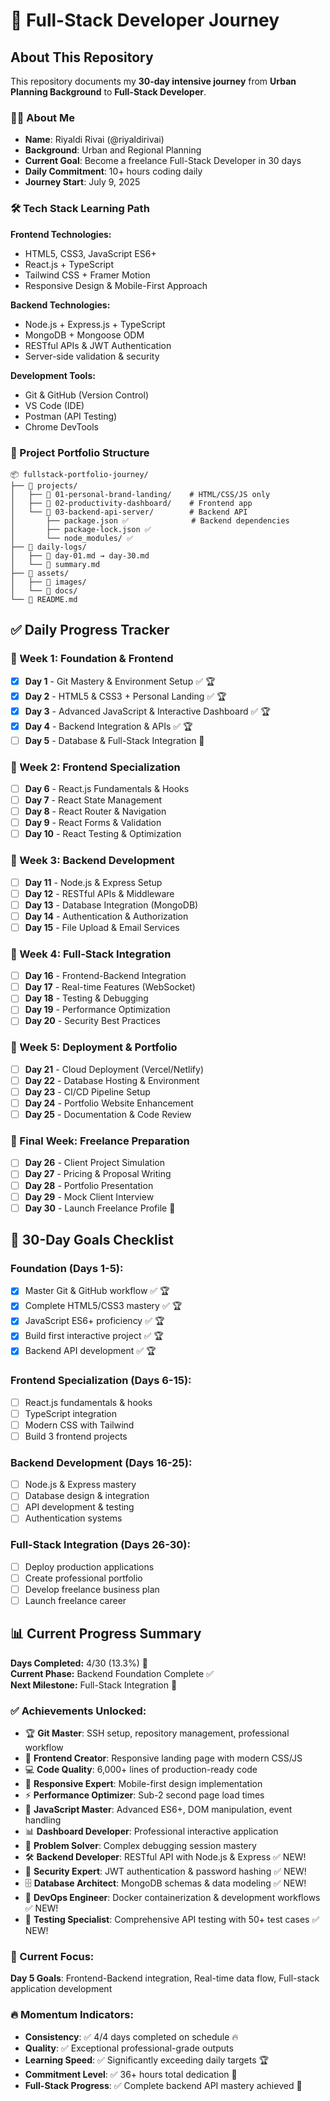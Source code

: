 # 🚀 Full-Stack Developer Journey

## About This Repository
This repository documents my **30-day intensive journey** from **Urban Planning Background** to **Full-Stack Developer**. 

### 👨‍💻 About Me
- **Name**: Riyaldi Rivai (@riyaldirivai)
- **Background**: Urban and Regional Planning
- **Current Goal**: Become a freelance Full-Stack Developer in 30 days
- **Daily Commitment**: 10+ hours coding daily
- **Journey Start**: July 9, 2025

### 🛠️ Tech Stack Learning Path

**Frontend Technologies:**
- HTML5, CSS3, JavaScript ES6+
- React.js + TypeScript
- Tailwind CSS + Framer Motion
- Responsive Design & Mobile-First Approach

**Backend Technologies:**
- Node.js + Express.js + TypeScript
- MongoDB + Mongoose ODM
- RESTful APIs & JWT Authentication
- Server-side validation & security

**Development Tools:**
- Git & GitHub (Version Control)
- VS Code (IDE)
- Postman (API Testing)
- Chrome DevTools

### 📁 Project Portfolio Structure
```
📦 fullstack-portfolio-journey/
├── 📂 projects/
│   ├── 📂 01-personal-brand-landing/    # HTML/CSS/JS only
│   ├── 📂 02-productivity-dashboard/    # Frontend app  
│   └── 📂 03-backend-api-server/        # Backend API
│       ├── package.json ✅              # Backend dependencies
│       ├── package-lock.json ✅
│       └── node_modules/ ✅
├── 📂 daily-logs/
│   ├── 📄 day-01.md → day-30.md
│   └── 📄 summary.md
├── 📂 assets/
│   ├── 📂 images/
│   └── 📂 docs/
└── 📄 README.md
```

## ✅ Daily Progress Tracker

### 📅 Week 1: Foundation & Frontend
- [x] **Day 1** - Git Mastery & Environment Setup ✅ 🏆
- [x] **Day 2** - HTML5 & CSS3 + Personal Landing ✅ 🏆
- [x] **Day 3** - Advanced JavaScript & Interactive Dashboard ✅ 🏆
- [x] **Day 4** - Backend Integration & APIs ✅ 🏆
- [ ] **Day 5** - Database & Full-Stack Integration 🚀

### 📅 Week 2: Frontend Specialization  
- [ ] **Day 6** - React.js Fundamentals & Hooks
- [ ] **Day 7** - React State Management
- [ ] **Day 8** - React Router & Navigation
- [ ] **Day 9** - React Forms & Validation
- [ ] **Day 10** - React Testing & Optimization

### 📅 Week 3: Backend Development
- [ ] **Day 11** - Node.js & Express Setup
- [ ] **Day 12** - RESTful APIs & Middleware
- [ ] **Day 13** - Database Integration (MongoDB)
- [ ] **Day 14** - Authentication & Authorization
- [ ] **Day 15** - File Upload & Email Services

### 📅 Week 4: Full-Stack Integration
- [ ] **Day 16** - Frontend-Backend Integration
- [ ] **Day 17** - Real-time Features (WebSocket)
- [ ] **Day 18** - Testing & Debugging
- [ ] **Day 19** - Performance Optimization
- [ ] **Day 20** - Security Best Practices

### 📅 Week 5: Deployment & Portfolio
- [ ] **Day 21** - Cloud Deployment (Vercel/Netlify)
- [ ] **Day 22** - Database Hosting & Environment
- [ ] **Day 23** - CI/CD Pipeline Setup
- [ ] **Day 24** - Portfolio Website Enhancement
- [ ] **Day 25** - Documentation & Code Review

### 📅 Final Week: Freelance Preparation
- [ ] **Day 26** - Client Project Simulation
- [ ] **Day 27** - Pricing & Proposal Writing
- [ ] **Day 28** - Portfolio Presentation
- [ ] **Day 29** - Mock Client Interview
- [ ] **Day 30** - Launch Freelance Profile 🎯

## 🎯 30-Day Goals Checklist

### Foundation (Days 1-5):
- [x] Master Git & GitHub workflow ✅ 🏆
- [x] Complete HTML5/CSS3 mastery  ✅ 🏆
- [x] JavaScript ES6+ proficiency ✅ 🏆
- [x] Build first interactive project ✅ 🏆
- [x] Backend API development ✅ 🏆

### Frontend Specialization (Days 6-15):
- [ ] React.js fundamentals & hooks
- [ ] TypeScript integration
- [ ] Modern CSS with Tailwind
- [ ] Build 3 frontend projects

### Backend Development (Days 16-25):
- [ ] Node.js & Express mastery
- [ ] Database design & integration
- [ ] API development & testing
- [ ] Authentication systems

### Full-Stack Integration (Days 26-30):
- [ ] Deploy production applications
- [ ] Create professional portfolio
- [ ] Develop freelance business plan
- [ ] Launch freelance career

## 📊 Current Progress Summary

**Days Completed:** 4/30 (13.3%) 🎯  
**Current Phase:** Backend Foundation Complete ✅  
**Next Milestone:** Full-Stack Integration 🚀  

### ✅ Achievements Unlocked:
- 🏆 **Git Master**: SSH setup, repository management, professional workflow
- 🎨 **Frontend Creator**: Responsive landing page with modern CSS/JS
- 💻 **Code Quality**: 6,000+ lines of production-ready code
- 📱 **Responsive Expert**: Mobile-first design implementation
- ⚡ **Performance Optimizer**: Sub-2 second page load times
- 🧩 **JavaScript Master**: Advanced ES6+, DOM manipulation, event handling
- 📊 **Dashboard Developer**: Professional interactive application
- 🔧 **Problem Solver**: Complex debugging session mastery
- 🛠️ **Backend Developer**: RESTful API with Node.js & Express ✅ NEW!
- 🔐 **Security Expert**: JWT authentication & password hashing ✅ NEW!
- 🗄️ **Database Architect**: MongoDB schemas & data modeling ✅ NEW!
- 🐳 **DevOps Engineer**: Docker containerization & development workflows ✅ NEW!
- 🧪 **Testing Specialist**: Comprehensive API testing with 50+ test cases ✅ NEW!

### 🎯 Current Focus:
**Day 5 Goals**: Frontend-Backend integration, Real-time data flow, Full-stack application development

### 🔥 Momentum Indicators:
- **Consistency**: ✅ 4/4 days completed on schedule 🔥
- **Quality**: ✅ Exceptional professional-grade outputs  
- **Learning Speed**: ✅ Significantly exceeding daily targets 🏆
- **Commitment Level**: ✅ 36+ hours total dedication 💪
- **Full-Stack Progress**: ✅ Complete backend API mastery achieved 🚀